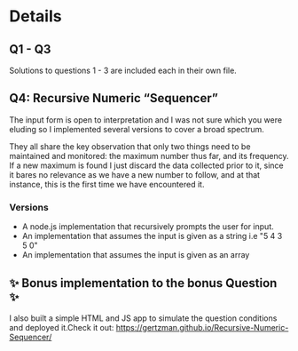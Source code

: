 # Details

## Q1 - Q3

Solutions to questions 1 - 3 are included each in their own file.

## Q4: Recursive Numeric “Sequencer”

The input form is open to interpretation and I was not sure which you
were eluding so I implemented several versions to cover a broad
spectrum.

They all share the key observation that only two things need to be maintained and monitored: the maximum number thus far, and its frequency. If a new maximum is found I just discard the data collected prior to it, since it bares no relevance as we have a new number to follow, and at that instance, this is the first time we have encountered it.

### Versions

- A node.js implementation that recursively prompts the user for input.
- An implementation that assumes the input is given as a string i.e "5 4 3 5 0"
- An implementation that assumes the input is given as an array

## ✨ Bonus implementation to the bonus Question ✨

I also built a simple HTML and JS app to simulate the question
conditions and deployed it.Check it out: https://gertzman.github.io/Recursive-Numeric-Sequencer/
